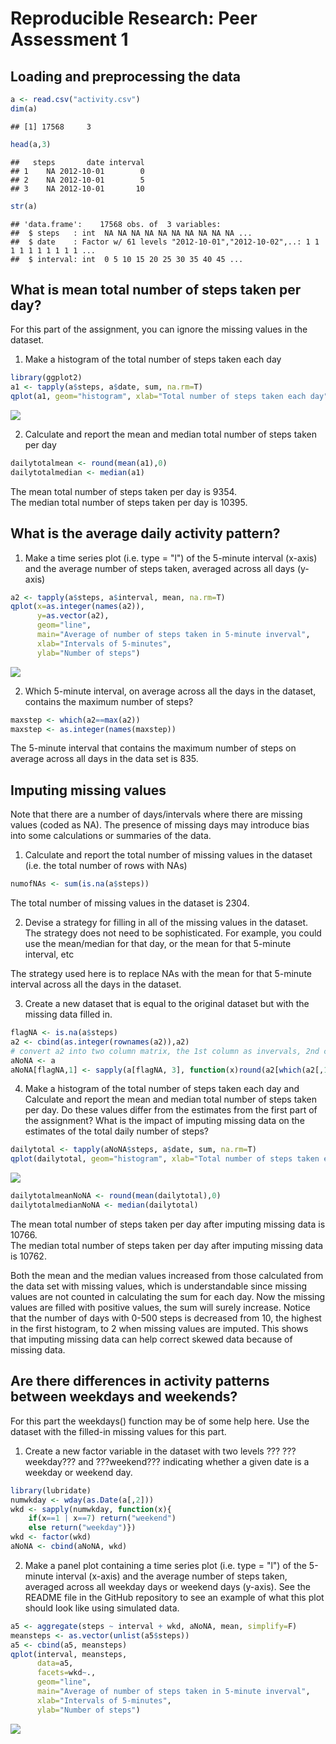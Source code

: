 # Reproducible Research: Peer Assessment 1


## Loading and preprocessing the data


```r
a <- read.csv("activity.csv")
dim(a)
```

```
## [1] 17568     3
```

```r
head(a,3)
```

```
##   steps       date interval
## 1    NA 2012-10-01        0
## 2    NA 2012-10-01        5
## 3    NA 2012-10-01       10
```

```r
str(a)
```

```
## 'data.frame':	17568 obs. of  3 variables:
##  $ steps   : int  NA NA NA NA NA NA NA NA NA NA ...
##  $ date    : Factor w/ 61 levels "2012-10-01","2012-10-02",..: 1 1 1 1 1 1 1 1 1 1 ...
##  $ interval: int  0 5 10 15 20 25 30 35 40 45 ...
```

## What is mean total number of steps taken per day?

For this part of the assignment, you can ignore the missing values in the dataset.

1. Make a histogram of the total number of steps taken each day


```r
library(ggplot2)
a1 <- tapply(a$steps, a$date, sum, na.rm=T)
qplot(a1, geom="histogram", xlab="Total number of steps taken each day", binwidth=500)
```

![](./PA1_template_files/figure-html/unnamed-chunk-2-1.png) 

2. Calculate and report the mean and median total number of steps taken per day


```r
dailytotalmean <- round(mean(a1),0)
dailytotalmedian <- median(a1)
```
The mean total number of steps taken per day is 9354.  
The median total number of steps taken per day is 10395.


## What is the average daily activity pattern?

1. Make a time series plot (i.e. type = "l") of the 5-minute interval (x-axis) and the average number of steps taken, averaged across all days (y-axis)


```r
a2 <- tapply(a$steps, a$interval, mean, na.rm=T)
qplot(x=as.integer(names(a2)), 
      y=as.vector(a2), 
      geom="line", 
      main="Average of number of steps taken in 5-minute inverval", 
      xlab="Intervals of 5-minutes", 
      ylab="Number of steps")
```

![](./PA1_template_files/figure-html/unnamed-chunk-4-1.png) 

2. Which 5-minute interval, on average across all the days in the dataset, contains the maximum number of steps?


```r
maxstep <- which(a2==max(a2))
maxstep <- as.integer(names(maxstep))
```
The 5-minute interval that contains the maximum number of steps on average across all days in the data set is 835. 

## Imputing missing values
Note that there are a number of days/intervals where there are missing values (coded as NA). The presence of missing days may introduce bias into some calculations or summaries of the data.

1. Calculate and report the total number of missing values in the dataset (i.e. the total number of rows with NAs)


```r
numofNAs <- sum(is.na(a$steps))
```
The total number of missing values in the dataset is 2304.

2. Devise a strategy for filling in all of the missing values in the dataset. The strategy does not need to be sophisticated. For example, you could use the mean/median for that day, or the mean for that 5-minute interval, etc

The strategy used here is to replace NAs with the mean for that 5-minute interval across all the days in the dataset.

3. Create a new dataset that is equal to the original dataset but with the missing data filled in.


```r
flagNA <- is.na(a$steps)
a2 <- cbind(as.integer(rownames(a2)),a2) 
# convert a2 into two column matrix, the 1st column as invervals, 2nd column as mean
aNoNA <- a
aNoNA[flagNA,1] <- sapply(a[flagNA, 3], function(x)round(a2[which(a2[,1]==x),2],0))
```
4. Make a histogram of the total number of steps taken each day and Calculate and report the mean and median total number of steps taken per day. Do these values differ from the estimates from the first part of the assignment? What is the impact of imputing missing data on the estimates of the total daily number of steps?


```r
dailytotal <- tapply(aNoNA$steps, a$date, sum, na.rm=T)
qplot(dailytotal, geom="histogram", xlab="Total number of steps taken each day", binwidth=500)
```

![](./PA1_template_files/figure-html/unnamed-chunk-8-1.png) 

```r
dailytotalmeanNoNA <- round(mean(dailytotal),0)
dailytotalmedianNoNA <- median(dailytotal)
```

The mean total number of steps taken per day after imputing missing data is 10766.  
The median total number of steps taken per day after imputing missing data is 10762.

Both the mean and the median values increased from those calculated from the data set with missing values, which is understandable since missing values are not counted in calculating the sum for each day. Now the missing values are filled with positive values, the sum will surely increase. Notice that the number of days with 0-500 steps is decreased from 10, the highest in the first histogram, to 2 when missing values are imputed. This shows that imputing missing data can help correct skewed data because of missing data. 

## Are there differences in activity patterns between weekdays and weekends?

For this part the weekdays() function may be of some help here. Use the dataset with the filled-in missing values for this part.

1. Create a new factor variable in the dataset with two levels ??? ???weekday??? and ???weekend??? indicating whether a given date is a weekday or weekend day.


```r
library(lubridate)
numwkday <- wday(as.Date(a[,2]))
wkd <- sapply(numwkday, function(x){
    if(x==1 | x==7) return("weekend")
    else return("weekday")})
wkd <- factor(wkd)
aNoNA <- cbind(aNoNA, wkd)
```


2. Make a panel plot containing a time series plot (i.e. type = "l") of the 5-minute interval (x-axis) and the average number of steps taken, averaged across all weekday days or weekend days (y-axis). See the README file in the GitHub repository to see an example of what this plot should look like using simulated data.


```r
a5 <- aggregate(steps ~ interval + wkd, aNoNA, mean, simplify=F)
meansteps <- as.vector(unlist(a5$steps))
a5 <- cbind(a5, meansteps)
qplot(interval, meansteps, 
      data=a5, 
      facets=wkd~., 
      geom="line",
      main="Average of number of steps taken in 5-minute inverval", 
      xlab="Intervals of 5-minutes", 
      ylab="Number of steps")
```

![](./PA1_template_files/figure-html/unnamed-chunk-10-1.png) 
